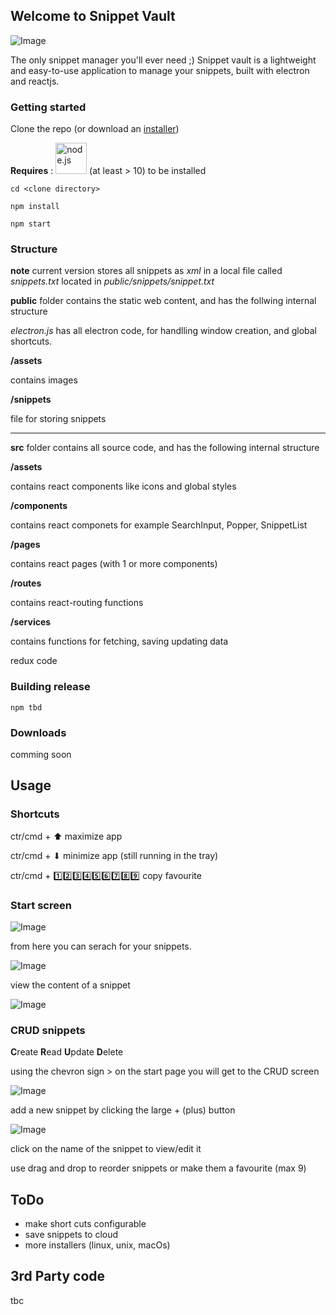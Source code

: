 ## Welcome to Snippet Vault

![Image](https://github.com/ftnilsson/snippet-vault/blob/master/public/assets/256x256.png)

The only snippet manager you'll ever need ;)
Snippet vault is a lightweight and easy-to-use application to manage your snippets, built with electron and reactjs.


### Getting started

Clone the repo (or download an [installer](#downloads))

**Requires** : <img src="https://upload.wikimedia.org/wikipedia/commons/thumb/d/d9/Node.js_logo.svg/1280px-Node.js_logo.svg.png" alt="node.js" width="50"> (at least > 10) to be installed  

`cd <clone directory>`

`npm install`

`npm start`

### Structure

**note** current version stores all snippets as _xml_ in a local file called _snippets.txt_ located in _public/snippets/snippet.txt_

**public** folder contains the static web content, and has the follwing internal structure

_electron.js_ has all electron code, for handlling window creation, and global shortcuts.

**/assets**

  contains images
  
**/snippets**

  file for storing snippets

___

**src** folder contains all source code, and has the following internal structure

**/assets**

  contains react components like icons and global styles
  
**/components**

  contains react componets for example SearchInput, Popper, SnippetList
  
**/pages**

  contains react pages (with 1 or more components)
  
**/routes**

  contains react-routing functions
  
**/services**

  contains functions for fetching, saving updating data
  
  redux code

### Building release
`npm tbd`

### Downloads
comming soon

## Usage

### Shortcuts
ctr/cmd + ⬆ maximize app

ctr/cmd + ⬇ minimize app (still running in the tray)

ctr/cmd + 1️⃣2️⃣3️⃣4️⃣5️⃣6️⃣7️⃣8️⃣9️⃣ copy favourite

### Start screen
![Image](https://github.com/ftnilsson/snippet-vault/blob/master/start.png)

from here you can serach for your snippets.

![Image](https://github.com/ftnilsson/snippet-vault/blob/master/search.png)

view the content of a snippet

![Image](https://github.com/ftnilsson/snippet-vault/blob/master/view.png)

### CRUD snippets
**C**reate **R**ead **U**pdate **D**elete

using the chevron sign > on the start page you will get to the CRUD screen

![Image](https://github.com/ftnilsson/snippet-vault/blob/master/new.png)

add a new snippet by clicking the large + (plus) button

![Image](https://github.com/ftnilsson/snippet-vault/blob/master/edit.png)

click on the name of the snippet to view/edit it

use drag and drop to reorder snippets or make them a favourite (max 9)

## ToDo

* make short cuts configurable
* save snippets to cloud
* more installers (linux, unix, macOs)

## 3rd Party code

tbc
